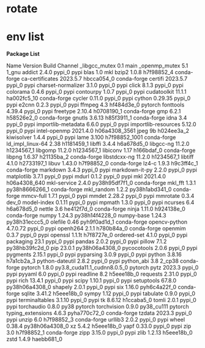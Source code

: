 # rotate

# env list

**Package List**

Name                    Version                   Build  Channel
_libgcc_mutex             0.1                        main
_openmp_mutex             5.1                       1_gnu
addict                    2.4.0                    pypi_0    pypi
blas                      1.0                         mkl
bzip2                     1.0.8                h7f98852_4    conda-forge
ca-certificates           2023.5.7             hbcca054_0    conda-forge
certifi                   2023.5.7                 pypi_0    pypi
charset-normalizer        3.1.0                    pypi_0    pypi
click                     8.1.3                    pypi_0    pypi
colorama                  0.4.6                    pypi_0    pypi
contourpy                 1.0.7                    pypi_0    pypi
cudatoolkit               11.1.1              ha002fc5_10    conda-forge
cycler                    0.11.0                   pypi_0    pypi
cython                    0.29.35                  pypi_0    pypi
e2cnn                     0.2.3                    pypi_0    pypi
ffmpeg                    4.3                  hf484d3e_0    pytorch
fonttools                 4.39.4                   pypi_0    pypi
freetype                  2.10.4               h0708190_1    conda-forge
gmp                       6.2.1                h58526e2_0    conda-forge
gnutls                    3.6.13               h85f3911_1    conda-forge
idna                      3.4                      pypi_0    pypi
importlib-metadata        6.6.0                    pypi_0    pypi
importlib-resources       5.12.0                   pypi_0    pypi
intel-openmp              2021.4.0          h06a4308_3561
jpeg                      9b                   h024ee3a_2
kiwisolver                1.4.4                    pypi_0    pypi
lame                      3.100             h7f98852_1001    conda-forge
ld_impl_linux-64          2.38                 h1181459_1
libffi                    3.4.4                h6a678d5_0
libgcc-ng                 11.2.0               h1234567_1
libgomp                   11.2.0               h1234567_1
libiconv                  1.17                 h166bdaf_0    conda-forge
libpng                    1.6.37               h21135ba_2    conda-forge
libstdcxx-ng              11.2.0               h1234567_1
libtiff                   4.1.0                h2733197_1
libuv                     1.43.0               h7f98852_0    conda-forge
lz4-c                     1.9.3                h9c3ff4c_1    conda-forge
markdown                  3.4.3                    pypi_0    pypi
markdown-it-py            2.2.0                    pypi_0    pypi
matplotlib                3.7.1                    pypi_0    pypi
mdurl                     0.1.2                    pypi_0    pypi
mkl                       2021.4.0           h06a4308_640
mkl-service               2.4.0            py38h95df7f1_0    conda-forge
mkl_fft                   1.3.1            py38h8666266_1    conda-forge
mkl_random                1.2.2            py38h1abd341_0    conda-forge
mmcv-full                 1.7.1                    pypi_0    pypi
mmdet                     2.28.2                   pypi_0    pypi
mmrotate                  0.3.4                     dev_0    <develop>
model-index               0.1.11                   pypi_0    pypi
mpmath                    1.3.0                    pypi_0    pypi
ncurses                   6.4                  h6a678d5_0
nettle                    3.6                  he412f7d_0    conda-forge
ninja                     1.11.0               h924138e_0    conda-forge
numpy                     1.24.3           py38h14f4228_0
numpy-base                1.24.3           py38h31eccc5_0
olefile                   0.46               pyh9f0ad1d_1    conda-forge
opencv-python             4.7.0.72                 pypi_0    pypi
openh264                  2.1.1                h780b84a_0    conda-forge
openmim                   0.3.7                    pypi_0    pypi
openssl                   1.1.1t               h7f8727e_0
ordered-set               4.1.0                    pypi_0    pypi
packaging                 23.1                     pypi_0    pypi
pandas                    2.0.2                    pypi_0    pypi
pillow                    7.1.2            py38hb39fc2d_0
pip                       23.0.1           py38h06a4308_0
pycocotools               2.0.6                    pypi_0    pypi
pygments                  2.15.1                   pypi_0    pypi
pyparsing                 3.0.9                    pypi_0    pypi
python                    3.8.16               h7a1cb2a_3
python-dateutil           2.8.2                    pypi_0    pypi
python_abi                3.8                      2_cp38    conda-forge
pytorch                   1.8.0           py3.8_cuda11.1_cudnn8.0.5_0    pytorch
pytz                      2023.3                   pypi_0    pypi
pyyaml                    6.0                      pypi_0    pypi
readline                  8.2                  h5eee18b_0
requests                  2.31.0                   pypi_0    pypi
rich                      13.4.1                   pypi_0    pypi
scipy                     1.10.1                   pypi_0    pypi
setuptools                67.8.0           py38h06a4308_0
shapely                   2.0.1                    pypi_0    pypi
six                       1.16.0             pyh6c4a22f_0    conda-forge
sqlite                    3.41.2               h5eee18b_0
sympy                     1.12                     pypi_0    pypi
tabulate                  0.9.0                    pypi_0    pypi
terminaltables            3.1.10                   pypi_0    pypi
tk                        8.6.12               h1ccaba5_0
tomli                     2.0.1                    pypi_0    pypi
torchaudio                0.8.0                      py38    pytorch
torchvision               0.9.0                py38_cu111    pytorch
typing_extensions         4.6.3              pyha770c72_0    conda-forge
tzdata                    2023.3                   pypi_0    pypi
unzip                     6.0                  h7f98852_3    conda-forge
urllib3                   2.0.2                    pypi_0    pypi
wheel                     0.38.4           py38h06a4308_0
xz                        5.4.2                h5eee18b_0
yapf                      0.33.0                   pypi_0    pypi
zip                       3.0                  h7f98852_1    conda-forge
zipp                      3.15.0                   pypi_0    pypi
zlib                      1.2.13               h5eee18b_0
zstd                      1.4.9                haebb681_0
